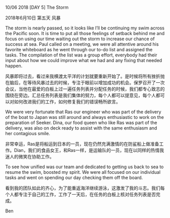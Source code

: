 
10/06 2018 [DAY 5] The Storm

2018年6月10日 第五天 风暴

The storm is nearly passed, so it looks like I’ll be continuing my swim across the Pacific soon. It is time to put all those feelings of setback behind me and focus on using our time waiting out the storm to increase our chance of success at sea. Paul called on a meeting, we were all attentive around his favorite whiteboard as he went through our to-do list and assigned the tasks. The compilation of the list was a group effort, everybody had their input about how we could improve what we had and any fixing that needed happen.

风暴即将过去，看过来我横渡太平洋的计划就要重新开始了。是时候将所有挫折抛在脑后，在等待风暴过去的时候，专注于眼前以增加成功的机会。保罗召开了一次会议，当他在最爱的白板上过一遍任务列表并分配任务的时候，我们都专心致志的围绕在旁边。汇总任务列表是我们集体的努力，每个人都可以提意见，每个人都可以对如何改进我们的工作，如何修复我们的错误畅所欲言。

We were very fortunate that Ras our engineer who was part of the delivery of the boat to Japan was still around and always enthusiastic to work on the preparation of Seeker. Dina, our food queen who like Ras was part of the delivery, was also on deck ready to assist with the same enthusiasm and her contagious smile.

非常幸运，Ras是将船运到日本的一员，现在仍然充满激情的在防鲨船上做准备工作。Dian，我们的食品女王，和Ras一样，是运输队的一员，现在以同样的热情我迷人的微笑在协助工作。

To see how unified was our team and dedicated to getting us back to sea to resume the swim, boosted my spirit. We were all focused on our individual tasks and went on spending our day checking them off the board.

看到我的团队如此的齐心，为了能重返海洋继续游泳，这激发了我的斗志。我们每个人都专注于自己的工作，工作了一天后，在任务的白板上核对任务列表是否完成。

Ben

